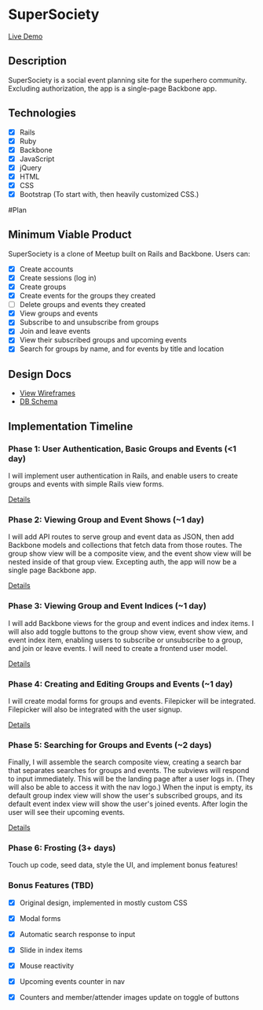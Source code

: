 # SuperSociety

[Live Demo][site]

[site]: http://supersociety.us

## Description

SuperSociety is a social event planning site for the superhero community.
Excluding authorization, the app is a single-page Backbone app.

## Technologies

- [x] Rails
- [x] Ruby
- [x] Backbone
- [x] JavaScript
- [x] jQuery
- [x] HTML
- [x] CSS
- [x] Bootstrap (To start with, then heavily customized CSS.)

#Plan

## Minimum Viable Product
SuperSociety is a clone of Meetup built on Rails and Backbone. Users can:

- [x] Create accounts
- [x] Create sessions (log in)
- [x] Create groups
- [x] Create events for the groups they created
- [ ] Delete groups and events they created
- [x] View groups and events
- [x] Subscribe to and unsubscribe from groups
- [x] Join and leave events
- [x] View their subscribed groups and upcoming events
- [x] Search for groups by name, and for events by title and location

## Design Docs
* [View Wireframes][views]
* [DB Schema][schema]

[views]: ./docs/views.md
[schema]: ./docs/schema.md

## Implementation Timeline

### Phase 1: User Authentication, Basic Groups and Events (<1 day)
I will implement user authentication in Rails, and enable users to create groups
and events with simple Rails view forms.

[Details][phase-one]

### Phase 2: Viewing Group and Event Shows (~1 day)
I will add API routes to serve group and event data as JSON, then add Backbone
models and collections that fetch data from those routes. The group show view
will be a composite view, and the event show view will be nested inside of that
group view. Excepting auth, the app will now be a single page Backbone app.

[Details][phase-two]

### Phase 3: Viewing Group and Event Indices (~1 day)
I will add Backbone views for the group and event indices and index items. I
will also add toggle buttons to the group show view, event show view, and event
index item, enabling users to subscribe or unsubscribe to a group, and join or
leave events. I will need to create a frontend user model.

[Details][phase-three]

### Phase 4: Creating and Editing Groups and Events (~1 day)
I will create modal forms for groups and events. Filepicker will be integrated.
Filepicker will also be integrated with the user signup.

[Details][phase-four]

### Phase 5: Searching for Groups and Events (~2 days)
Finally, I will assemble the search composite view, creating a search bar that
separates searches for groups and events. The subviews will respond to input
immediately. This will be the landing page after a user logs in. (They will also
be able to access it with the nav logo.) When the input is empty, its default
group index view will show the user's subscribed groups, and its default event
index view will show the user's joined events. After login the user will see
their upcoming events.

[Details][phase-five]

### Phase 6: Frosting (3+ days)
Touch up code, seed data, style the UI, and implement bonus features!

### Bonus Features (TBD)
- [x] Original design, implemented in mostly custom CSS
- [x] Modal forms
- [x] Automatic search response to input
- [x] Slide in index items
- [x] Mouse reactivity
- [x] Upcoming events counter in nav
- [x] Counters and member/attender images update on toggle of buttons


[phase-one]: ./docs/phases/phase1.md
[phase-two]: ./docs/phases/phase2.md
[phase-three]: ./docs/phases/phase3.md
[phase-four]: ./docs/phases/phase4.md
[phase-five]: ./docs/phases/phase5.md
